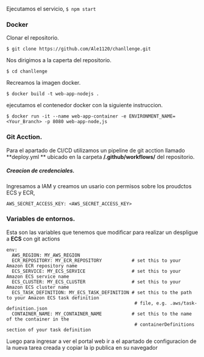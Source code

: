 Ejecutamos el servicio,
```$ npm start```

### Docker
Clonar el repositorio.

```$ git clone https://github.com/Ale1120/chanllenge.git```

Nos dirigimos a la caperta del repositorio.

```$ cd chanllenge```

Recreamos la imagen docker.

```$ docker build -t web-app-nodejs .```

ejecutamos el contenedor docker con la siguiente instruccion.

```$ docker run -it --name web-app-container -e ENVIRONMENT_NAME=<Your_Branch> -p 8080 web-app-node,js```

### Git Acction.
Para el apartado de CI/CD utilizamos un pipeline de git acction llamado **deploy.yml
** ubicado en la carpeta **/.github/workflows/** del repositorio.

##### Creacion de credenciales.
Ingresamos a IAM y creamos un usario con permisos sobre los proudctos ECS y ECR,



```AWS_ACCESS_KEY_ID: <AWS_ACCESS_KEY_ID>
AWS_SECRET_ACCESS_KEY: <AWS_SECRET_ACCESS_KEY>
```

### Variables de entornos.

Esta son las variables que tenemos que modificar para realizar un despligue a **ECS** con git actions



```
env:
  AWS_REGION: MY_AWS_REGION                  
  ECR_REPOSITORY: MY_ECR_REPOSITORY           # set this to your Amazon ECR repository name
  ECS_SERVICE: MY_ECS_SERVICE                 # set this to your Amazon ECS service name
  ECS_CLUSTER: MY_ECS_CLUSTER                 # set this to your Amazon ECS cluster name
  ECS_TASK_DEFINITION: MY_ECS_TASK_DEFINITION # set this to the path to your Amazon ECS task definition
                                               # file, e.g. .aws/task-definition.json
  CONTAINER_NAME: MY_CONTAINER_NAME           # set this to the name of the container in the
                                               # containerDefinitions section of your task definition
```

Luego para ingresar a ver el portal web ir a el apartado de configuracion de la nueva tarea creada y copiar la ip publica en su navegador